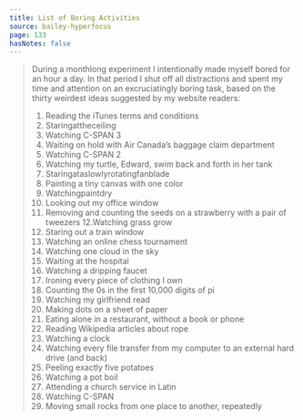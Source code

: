 ```yaml
---
title: List of Boring Activities
source: bailey-hyperfocus
page: 133
hasNotes: false
---
```


> During a monthlong experiment I intentionally made myself bored for an hour a day. In that period I shut off all distractions and spent my time and attention on an excruciatingly boring task, based on the thirty weirdest ideas suggested by my website readers:
>
> 1. Reading the iTunes terms and conditions
> 2. Staringattheceiling
> 3. Watching C-SPAN 3
> 4. Waiting on hold with Air Canada’s baggage claim department
> 5. Watching C-SPAN 2
> 6. Watching my turtle, Edward, swim back and forth in her tank
> 7. Staringataslowlyrotatingfanblade
> 8. Painting a tiny canvas with one color
> 9. Watchingpaintdry
> 10. Looking out my office window
> 11. Removing and counting the seeds on a strawberry with a pair of tweezers 12.Watching grass grow
> 13. Staring out a train window
> 14. Watching an online chess tournament
> 15. Watching one cloud in the sky
> 16. Waiting at the hospital
> 17. Watching a dripping faucet
> 18. Ironing every piece of clothing I own
> 19. Counting the 0s in the first 10,000 digits of pi
> 20. Watching my girlfriend read
> 21. Making dots on a sheet of paper
> 22. Eating alone in a restaurant, without a book or phone
> 23. Reading Wikipedia articles about rope
> 24. Watching a clock
> 25. Watching every file transfer from my computer to an external hard drive (and back)
> 26. Peeling exactly five potatoes
> 27. Watching a pot boil
> 28. Attending a church service in Latin
> 29. Watching C-SPAN
> 30. Moving small rocks from one place to another, repeatedly
